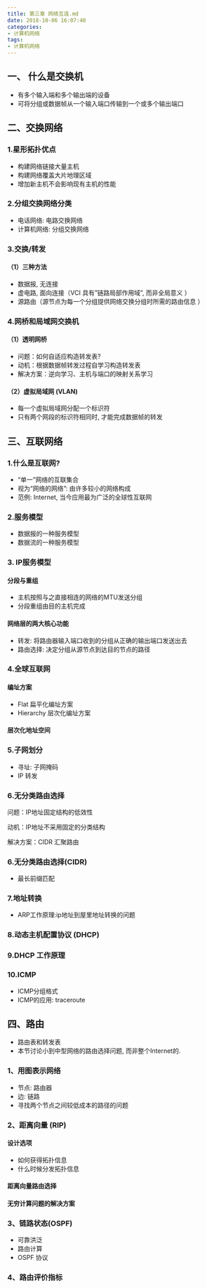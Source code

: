 ```yaml
---
title: 第三章 网络互连.md
date: 2018-10-06 16:07:40
categories:
- 计算机网络
tags:
- 计算机网络
---
```

## 一、 什么是交换机
- 有多个输入端和多个输出端的设备
- 可将分组或数据帧从一个输入端口传输到一个或多个输出端口

## 二、交换网络

### 1.星形拓扑优点
- 构建网络链接大量主机
- 构建网络覆盖大片地理区域
- 增加新主机不会影响现有主机的性能

### 2.分组交换网络分类
- 电话网络: 电路交换网络
- 计算机网络: 分组交换网络
<!-- more -->
### 3.交换/转发

#### （1）三种方法

- 数据报, 无连接 
- 虚电路, 面向连接（VCI 具有”链路局部作用域”, 而非全局意义
）
- 源路由（源节点为每一个分组提供网络交换分组时所需的路由信息
）

### 4.网桥和局域网交换机

#### （1）透明网桥

- 问题：如何自适应构造转发表?
- 动机：根据数据帧转发过程自学习构造转发表
- 解决方案：逆向学习、主机与端口的映射关系学习

#### （2）虚拟局域网 (VLAN)

- 每一个虚拟局域网分配一个标识符
- 只有两个网段的标识符相同时, 才能完成数据帧的转发 


## 三、互联网络

### 1.什么是互联网? 

- “单一”网络的互联集合
- 视为“网络的网络”: 由许多较小的网络构成
- 范例: Internet, 当今应用最为广泛的全球性互联网

### 2.服务模型
- 数据报的一种服务模型
- 数据流的一种服务模型

### 3. IP服务模型

#### 分段与重组

- 主机按照与之直接相连的网络的MTU发送分组
- 分段重组由目的主机完成


#### 网络层的两大核心功能

- 转发: 将路由器输入端口收到的分组从正确的输出端口发送出去
- 路由选择: 决定分组从源节点到达目的节点的路径


### 4.全球互联网

#### 编址方案
- Flat 扁平化编址方案
- Hierarchy 层次化编址方案

#### 层次化地址空间

### 5.子网划分

- 寻址: 子网掩码
- IP 转发
 
### 6.无分类路由选择

问题：IP地址固定结构的低效性

动机：IP地址不采用固定的分类结构

解决方案：CIDR 汇聚路由

### 6.无分类路由选择(CIDR) 

- 最长前缀匹配

### 7.地址转换 
- ARP工作原理:ip地址到屋里地址转换的问题

### 8.动态主机配置协议 (DHCP)

### 9.DHCP 工作原理

### 10.ICMP
- ICMP分组格式
- ICMP的应用: traceroute

## 四、路由
- 路由表和转发表
- 本节讨论小到中型网络的路由选择问题, 而非整个Internet的.


### 1、用图表示网络 

- 节点: 路由器
- 边: 链路
- 寻找两个节点之间较低成本的路径的问题

### 2、距离向量 (RIP) 

#### 设计选项

- 如何获得拓扑信息
- 什么时候分发拓扑信息

#### 距离向量路由选择

#### 无穷计算问题的解决方案

### 3、链路状态(OSPF) 

- 可靠洪泛
- 路由计算 
- OSPF 协议


### 4、路由评价指标

